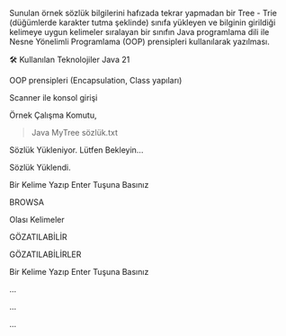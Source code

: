 Sunulan örnek sözlük bilgilerini hafızada tekrar yapmadan bir Tree - Trie (düğümlerde karakter tutma şeklinde) sınıfa yükleyen ve bilginin girildiği kelimeye uygun kelimeler sıralayan bir sınıfın Java programlama dili ile Nesne Yönelimli Programlama (OOP) prensipleri kullanılarak yazılması.

🛠 Kullanılan Teknolojiler
Java 21 

OOP prensipleri (Encapsulation, Class yapıları)

Scanner ile konsol girişi

Örnek Çalışma Komutu,

> Java MyTree sözlük.txt

Sözlük Yükleniyor. Lütfen Bekleyin...

Sözlük Yüklendi.

Bir Kelime Yazıp Enter Tuşuna Basınız

BROWSA

Olası Kelimeler

GÖZATILABİLİR

GÖZATILABİLİRLER

Bir Kelime Yazıp Enter Tuşuna Basınız

...

...

...

